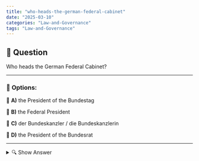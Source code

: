 ```yaml
---
title: "who-heads-the-german-federal-cabinet"
date: "2025-03-10"
categories: "Law-and-Governance"
tags: "Law-and-Governance"
---
```


## 📌 **Question**

Who heads the German Federal Cabinet?



---

### 📝 **Options:**

🔘 **A)** the President of the Bundestag

🔘 **B)** the Federal President

🔘 **C)** der Bundeskanzler / die Bundeskanzlerin

🔘 **D)** the President of the Bundesrat

---

<details>
  <summary>🔍 Show Answer</summary>

  <p>
💡  <b>Correct Answer:</b>  c
  </p>
  <p>
    📖<b>Explanation:</b>
    The German Federal Cabinet, also known as the Federal Government, is led by the highest political offices in the country. The Federal Chancellor is the head of government and directs the guidelines of politics. The Federal President acts as head of state with representative tasks. The President of the Bundestag heads the German Bundestag, while the President of the Bundesrat heads the Bundesrat, the representation of the federal states. These different positions play a central role in Germany's political system and are crucial for governance.
  </p>
</details>
